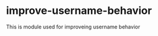 improve-username-behavior
=========================

This is module used for improveing username behavior 
